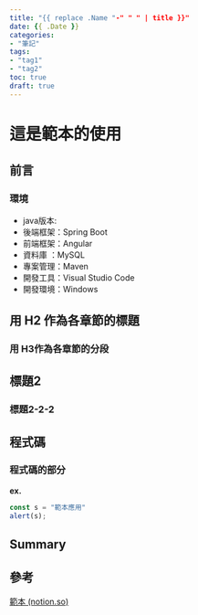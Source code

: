 ```yaml
---
title: "{{ replace .Name "-" " " | title }}"
date: {{ .Date }}
categories:
- "筆記"
tags:
- "tag1"
- "tag2"
toc: true
draft: true
---
```


<!-- 簡介 -->
<!--more-->

# 這是範本的使用

## 前言

### 環境

- java版本:
- 後端框架：Spring Boot
- 前端框架：Angular
- 資料庫  ：MySQL
- 專案管理：Maven
- 開發工具：Visual Studio Code
- 開發環境：Windows

## 用 H2 作為各章節的標題

### 用 H3作為各章節的分段

## 標題2

### 標題2-2-2

## 程式碼

### 程式碼的部分

****ex.****

```javascript
const s = "範本應用"
alert(s);
```

## Summary

## 參考

[範本 (notion.so)](https://www.notion.so/98b881454a694080a84fb7988c2b3d8a)
